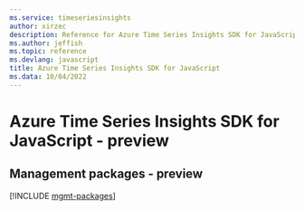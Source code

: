 ```yaml
---
ms.service: timeseriesinsights
author: xirzec
description: Reference for Azure Time Series Insights SDK for JavaScript
ms.author: jeffish
ms.topic: reference
ms.devlang: javascript
title: Azure Time Series Insights SDK for JavaScript
ms.data: 10/04/2022
---
```

# Azure Time Series Insights SDK for JavaScript - preview

## Management packages - preview
[!INCLUDE [mgmt-packages](time-series-insights-mgmt-index.md)]